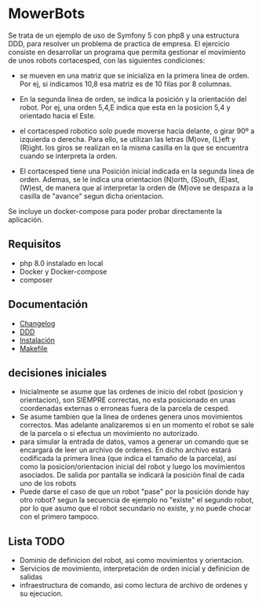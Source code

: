 # MowerBots
Se trata de un ejemplo de uso de Symfony 5 con php8 y una estructura DDD, para resolver un problema de practica de empresa.
El ejercicio consiste en desarrollar un programa que permita gestionar el movimiento de unos robots cortacesped, con las 
siguientes condiciones:

  * se mueven en una matriz que se inicializa en la primera linea de orden. Por ej, si indicamos 10,8 esa matriz es de 10 filas
por 8 columnas.

  * En la segunda linea de orden, se indica la posición y la orientación del robot. Por ej, una orden 5,4,E indica que esta en la
posicion 5,4 y orientado hacia el Este.

  * el cortacesped robotico solo puede moverse hacia delante, o girar 90º a izquierda o derecha. Para ello, se utilizan las letras
(M)ove, (L)eft y (R)ight. los giros se realizan en la misma casilla en la que se encuentra cuando se interpreta la orden.
  * El cortacesped tiene una Posición inicial indicada en la segunda linea de orden. Ademas, se le indica una orientacion (N)orth,
(S)outh, (E)ast, (W)est, de manera que al interpretar la orden de (M)ove se despaza a la casilla de "avance" segun dicha orientacion.

Se incluye un docker-compose para poder probar directamente la aplicación. 

## Requisitos
- php 8.0 instalado en local
- Docker y Docker-compose
- composer

## Documentación
- [Changelog](docs/0_CHANGELOG.md)
- [DDD](docs/1_DDD.md)
- [Instalación](docs/2_INSTALACION.md)
- [Makefile](docs/3_MAKEFILE.md)

## decisiones iniciales
  * Inicialmente se asume que las ordenes de inicio del robot (posicion y orientacion), son SIEMPRE correctas, no esta posicionado
en unas coordenadas externas o erroneas fuera de la parcela de cesped.
  * Se asume tambien que la linea de ordenes genera unos movimientos correctos. Mas adelante analizaremos si en un momento el
robot se sale de la parcela o si efectua un movimiento no autorizado.
  * para simular la entrada de datos, vamos a generar un comando que se encargará de leer un archivo de ordenes. En dicho archivo
estará codificada la primera linea (que indica el tamaño de la parcela), asi como la posicion/orientacion inicial del robot y luego los
movimientos asociados. De salida por pantalla se indicará la posición final de cada uno de los robots
  * Puede darse el caso de que un robot "pase" por la posición donde hay otro robot? segun la secuencia de ejemplo no "existe" el
segundo robot, por lo que asumo que el robot secundario no existe, y no puede chocar con el primero tampoco.

## Lista TODO
- Dominio de definicion del robot, asi como movimientos y orientacion. 
- Servicios de movimiento, interpretación de orden inicial y definicion de salidas
- infraestructura de comando, asi como lectura de archivo de ordenes y su ejecucion.
